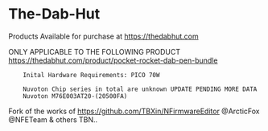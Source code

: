 # The-Dab-Hut
Products Available for purchase at https://thedabhut.com 

ONLY APPLICABLE TO THE FOLLOWING PRODUCT
https://thedabhut.com/product/pocket-rocket-dab-pen-bundle


        Inital Hardware Requirements: PICO 70W
        
        Nuvoton Chip series in total are unknown UPDATE PENDING MORE DATA
        Nuvoton M76E003AT20-(20500FA)

  
  
  Fork of the works of https://github.com/TBXin/NFirmwareEditor @ArcticFox @NFETeam & others TBN..

